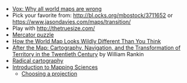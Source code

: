 - [Vox: Why all world maps are wrong](https://www.youtube.com/watch?v=kIID5FDi2JQ)
- Pick your favorite from: http://bl.ocks.org/mbostock/3711652 or https://www.jasondavies.com/maps/transition/
- Play with http://thetruesize.com/
- [Mercator puzzle](https://bramus.github.io/mercator-puzzle-redux/)
- [How the World Map Looks Wildly Different Than You Think](https://www.youtube.com/watch?v=lPNrtjboISg)
- [After the Map: Cartography, Navigation, and the Transformation of Territory in the Twentieth Century](http://www.afterthemap.info/about.html) by William Rankin
- [Radical cartography](http://www.radicalcartography.net)
- [Introduction to Mapping Sciences](http://www.geo.hunter.cuny.edu/~jochen/gtech201/)
  - [Choosing a projection](http://www.geo.hunter.cuny.edu/~jochen/gtech201/lectures/lec6concepts/map%20coordinate%20systems/how%20to%20choose%20a%20projection.htm)

